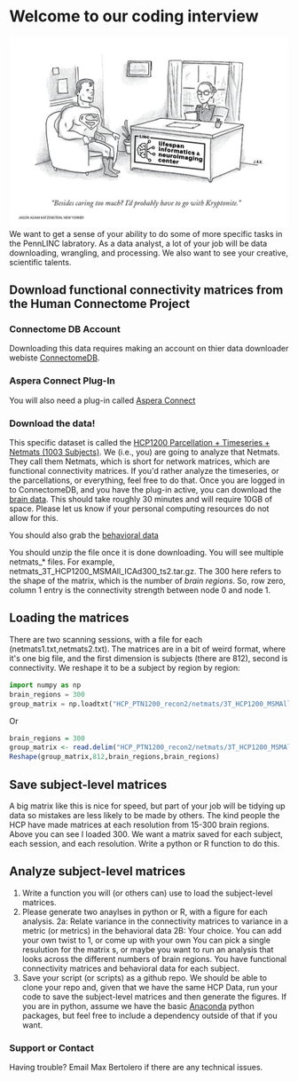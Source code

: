 # Welcome to our coding interview
![Cartoon](./superman-sits-at-a-job-interview-jason-adam-katzenstein-01.png)
We want to get a sense of your ability to do some of more specific tasks in the PennLINC labratory. As a data analyst, a lot of your job will be data downloading, wrangling, and processing. We also want to see your creative, scientific talents. 

## Download functional connectivity matrices from the Human Connectome Project
### Connectome DB Account
Downloading this data requires making an account on thier data downloader webiste [ConnectomeDB](https://db.humanconnectome.org/app/template/Login.vm).
### Aspera Connect Plug-In
You will also need a plug-in called [Aspera Connect](https://downloads.asperasoft.com/connect2/)
### Download the data! 
This specific dataset is called the [HCP1200 Parcellation + Timeseries + Netmats (1003 Subjects)](https://www.humanconnectome.org/storage/app/media/documentation/s1200/HCP1200-DenseConnectome+PTN+Appendix-July2017.pdf). We (i.e., you) are going to analyze that Netmats. They call them Netmats, which is short for network matrices, which are functional connectivity matrices. If you'd rather analyze the timeseries, or the parcellations, or everything, feel free to do that. Once you are logged in to ConnectomeDB, and you have the plug-in active, you can download the [brain data](https://db.humanconnectome.org/app/action/ChooseDownloadResources?project=HCP_Resources&resource=GroupAvg&filePath=HCP1200_Parcellation_Timeseries_Netmats_recon2.zip). This should take roughly 30 minutes and will require 10GB of space. Please let us know if your personal computing resources do not allow for this.

You should also grab the [behavioral data](https://db.humanconnectome.org/REST/search/dict/Subject%20Information/results?format=csv&removeDelimitersFromFieldValues=true&restricted=0&project=HCP_1200)

You should unzip the file once it is done downloading. You will see multiple netmats_* files. For example, netmats_3T_HCP1200_MSMAll_ICAd300_ts2.tar.gz. The 300 here refers to the shape of the matrix, which is the number of *brain regions*. So, row zero, column 1 entry is the connectivity strength between node 0 and node 1. 

## Loading the matrices 

There are two scanning sessions, with a file for each (netmats1.txt,netmats2.txt). The matrices are in a bit of weird format, where it's one big file, and the first dimension is subjects (there are 812), second is connectivity. We reshape it to be a subject by region by region:

```python
import numpy as np
brain_regions = 300
group_matrix = np.loadtxt("HCP_PTN1200_recon2/netmats/3T_HCP1200_MSMAll_d%s_ts2/netmats1.txt"%(brain_regions)).reshape(812,brain_regions,brain_regions)
```
Or

```R 
brain_regions = 300
group_matrix <- read.delim("HCP_PTN1200_recon2/netmats/3T_HCP1200_MSMAll_d{brain_regions}_ts2/netmats1.txt")
Reshape(group_matrix,812,brain_regions,brain_regions)
```

## Save subject-level matrices

A big matrix like this is nice for speed, but part of your job will be tidying up data so mistakes are less likely to be made by others. The kind people the HCP have made matrices at each resolution from 15-300 brain regions. Above you can see I loaded 300. We want a matrix saved for each subject, each session, and each resolution. Write a python or R function to do this.

## Analyze subject-level matrices

1. Write a function you will (or others can) use to load the subject-level matrices.
2. Please generate two anaylses in python or R, with a figure for each analysis.
  2a: Relate variance in the connectivity matrices to variance in a metric (or metrics) in the behavioral data
  2B: Your choice. You can add your own twist to 1, or come up with your own
  You can pick a single resulution for the matrix s, or maybe you want to run an analysis that looks across the different numbers of brain regions. You have functional connectivity matrices and behavioral data for each subject. 
3. Save your script (or scripts) as a github repo. We should be able to clone your repo and, given that we have the same HCP Data, run your code to save the subject-level matrices and then generate the figures. If you are in python, assume we have the basic [Anaconda](https://www.anaconda.com/products/individual) python packages, but feel free to include a dependency outside of that if you want.

### Support or Contact
Having trouble? Email Max Bertolero if there are any technical issues.
